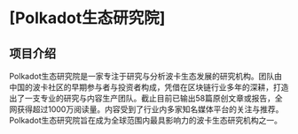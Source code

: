 # [Polkadot生态研究院]

## 项目介绍

Polkadot生态研究院是一家专注于研究与分析波卡生态发展的研究机构。团队由中国的波卡社区的早期参与者与投资者构成，凭借在区块链行业多年的深耕，打造出了一支专业的研究与内容生产团队。截止目前已输出58篇原创文章或报告，全网获得超过1000万阅读量。内容受到了行业内多家知名媒体平台的关注与推荐。Polkadot生态研究院旨在成为全球范围内最具影响力的波卡生态研究机构之一。
